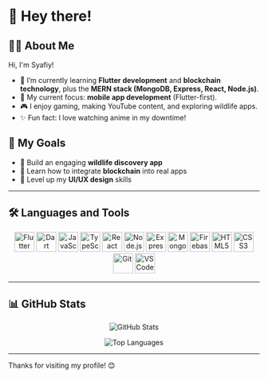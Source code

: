 # 👋 Hey there!

## 🙋‍♂️ About Me
Hi, I'm Syafiy!  
- 🌱 I’m currently learning **Flutter development** and **blockchain technology**, plus the **MERN stack (MongoDB, Express, React, Node.js)**.  
- 📱 My current focus: **mobile app development** (Flutter-first).  
- 🎮 I enjoy gaming, making YouTube content, and exploring wildlife apps.  
- ✨ Fun fact: I love watching anime in my downtime!

## 🎯 My Goals
- 🐾 Build an engaging **wildlife discovery app**  
- 🔗 Learn how to integrate **blockchain** into real apps  
- 🎨 Level up my **UI/UX design** skills

---

## 🛠️ Languages and Tools
<p align="center">
  <img src="https://cdn.jsdelivr.net/gh/devicons/devicon/icons/flutter/flutter-original.svg" width="40" alt="Flutter" />
  <img src="https://cdn.jsdelivr.net/gh/devicons/devicon/icons/dart/dart-original.svg" width="40" alt="Dart" />
  <img src="https://cdn.jsdelivr.net/gh/devicons/devicon/icons/javascript/javascript-original.svg" width="40" alt="JavaScript" />
  <img src="https://cdn.jsdelivr.net/gh/devicons/devicon/icons/typescript/typescript-original.svg" width="40" alt="TypeScript" />
  <img src="https://cdn.jsdelivr.net/gh/devicons/devicon/icons/react/react-original.svg" width="40" alt="React" />
  <img src="https://cdn.jsdelivr.net/gh/devicons/devicon/icons/nodejs/nodejs-original.svg" width="40" alt="Node.js" />
  <img src="https://cdn.jsdelivr.net/gh/devicons/devicon/icons/express/express-original.svg" width="40" alt="Express" />
  <img src="https://cdn.jsdelivr.net/gh/devicons/devicon/icons/mongodb/mongodb-original.svg" width="40" alt="MongoDB" />
  <img src="https://cdn.jsdelivr.net/gh/devicons/devicon/icons/firebase/firebase-plain.svg" width="40" alt="Firebase" />
  <img src="https://cdn.jsdelivr.net/gh/devicons/devicon/icons/html5/html5-original.svg" width="40" alt="HTML5" />
  <img src="https://cdn.jsdelivr.net/gh/devicons/devicon/icons/css3/css3-original.svg" width="40" alt="CSS3" />
  <img src="https://cdn.jsdelivr.net/gh/devicons/devicon/icons/git/git-original.svg" width="40" alt="Git" />
  <img src="https://cdn.jsdelivr.net/gh/devicons/devicon/icons/vscode/vscode-original.svg" width="40" alt="VS Code" />
</p>

---

## 📊 GitHub Stats
<p align="center">
  <img src="https://github-readme-stats.vercel.app/api?username=syafiy&show_icons=true&hide_border=true&theme=dark" alt="GitHub Stats" />
</p>
<p align="center">
  <img src="https://github-readme-stats.vercel.app/api/top-langs/?username=syafiy&layout=compact&hide_border=true&theme=dark" alt="Top Languages" />
</p>

<!-- Optional: Activity graph (uncomment if you want it)
<p align="center">
  <img src="https://github-readme-activity-graph.vercel.app/graph?username=syafiy&theme=react-dark&hide_border=true" alt="Activity Graph" />
</p>
-->

---

Thanks for visiting my profile! 😊
